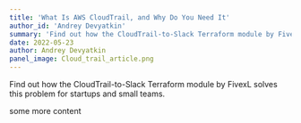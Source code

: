 ```yaml
---
title: 'What Is AWS CloudTrail, and Why Do You Need It'
author_id: 'Andrey Devyatkin'
summary: 'Find out how the CloudTrail-to-Slack Terraform module by FivexL solves this problem for startups and small teams.'
date: 2022-05-23
author: Andrey Devyatkin
panel_image: Cloud_trail_article.png
---
```

Find out how the CloudTrail-to-Slack Terraform module by FivexL solves this problem for startups and small teams.

some more content
